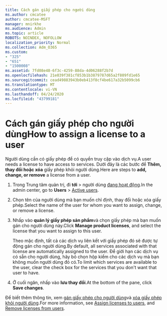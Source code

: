 ```yaml
---
title: Cách gán giấy phép cho người dùng
ms.author: cmcatee
author: cmcatee-MSFT
manager: mnirkhe
ms.audience: Admin
ms.topic: article
ROBOTS: NOINDEX, NOFOLLOW
localization_priority: Normal
ms.collection: Adm_O365
ms.custom:
- "325"
- "651"
- "1500008"
ms.assetid: 7fd08e48-6f3c-4259-88da-4d06288f2b7d
ms.openlocfilehash: 21e039f381cf853b1b3879787d65a2f809fd1e65
ms.sourcegitcommit: cead49883943b0eb413f8cf4be617a32b5099cb6
ms.translationtype: MT
ms.contentlocale: vi-VN
ms.lasthandoff: 04/24/2020
ms.locfileid: "43799181"
---
```

# <a name="how-to-assign-a-license-to-a-user"></a><span data-ttu-id="b3a02-102">Cách gán giấy phép cho người dùng</span><span class="sxs-lookup"><span data-stu-id="b3a02-102">How to assign a license to a user</span></span>

<span data-ttu-id="b3a02-103">Người dùng cần có giấy phép để có quyền truy cập vào dịch vụ.</span><span class="sxs-lookup"><span data-stu-id="b3a02-103">A user needs a license to have access to services.</span></span> <span data-ttu-id="b3a02-104">Dưới đây là các bước để **Thêm, thay đổi hoặc xóa** giấy phép khỏi người dùng.</span><span class="sxs-lookup"><span data-stu-id="b3a02-104">Here are steps to **add, change, or remove** a license from a user.</span></span>
  
1. <span data-ttu-id="b3a02-105">Trong Trung tâm quản trị, đi **tới** \> người dùng [đang hoạt động](https://go.microsoft.com/fwlink/p/?linkid=834822).</span><span class="sxs-lookup"><span data-stu-id="b3a02-105">In the admin center, go to **Users** \> [Active users](https://go.microsoft.com/fwlink/p/?linkid=834822).</span></span>

2. <span data-ttu-id="b3a02-106">Chọn tên của người dùng mà bạn muốn chỉ định, thay đổi hoặc xóa giấy phép.</span><span class="sxs-lookup"><span data-stu-id="b3a02-106">Select the name of the user for whom you want to assign, change, or remove a license.</span></span>

3. <span data-ttu-id="b3a02-107">Nhấp vào **quản lý giấy phép sản phẩm**và chọn giấy phép mà bạn muốn gán cho người dùng này.</span><span class="sxs-lookup"><span data-stu-id="b3a02-107">Click **Manage product licenses**, and select the license that you want to assign to this user.</span></span>

    <span data-ttu-id="b3a02-108">Theo mặc định, tất cả các dịch vụ liên kết với giấy phép đó sẽ được tự động gán cho người dùng.</span><span class="sxs-lookup"><span data-stu-id="b3a02-108">By default, all services associated with that license are automatically assigned to the user.</span></span> <span data-ttu-id="b3a02-109">Để giới hạn các dịch vụ có sẵn cho người dùng, hãy bỏ chọn hộp kiểm cho các dịch vụ mà bạn không muốn người dùng đó có.</span><span class="sxs-lookup"><span data-stu-id="b3a02-109">To limit which services are available to the user, clear the check box for the services that you don't want that user to have.</span></span>

4. <span data-ttu-id="b3a02-110">Ở cuối ngăn, nhấp vào **lưu thay đổi**.</span><span class="sxs-lookup"><span data-stu-id="b3a02-110">At the bottom of the pane, click **Save changes**.</span></span>

<span data-ttu-id="b3a02-111">Để biết thêm thông tin, xem [gán giấy phép cho người dùng](https://docs.microsoft.com/office365/admin/subscriptions-and-billing/assign-licenses-to-users)và [xóa giấy phép khỏi người dùng](https://docs.microsoft.com/office365/admin/subscriptions-and-billing/remove-licenses-from-users).</span><span class="sxs-lookup"><span data-stu-id="b3a02-111">For more information, see [Assign licenses to users](https://docs.microsoft.com/office365/admin/subscriptions-and-billing/assign-licenses-to-users), and [Remove licenses from users](https://docs.microsoft.com/office365/admin/subscriptions-and-billing/remove-licenses-from-users).</span></span>